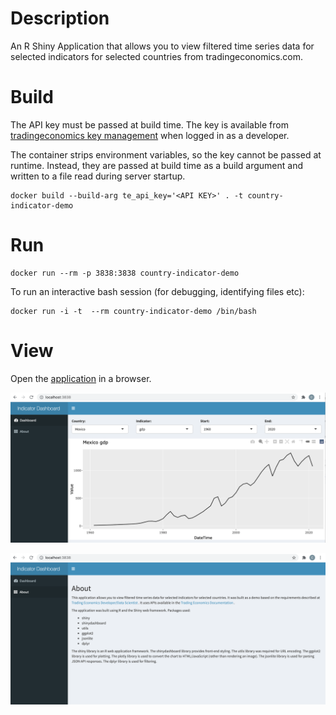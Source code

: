 # Description

An R Shiny Application that allows you to view filtered time series data for selected indicators for selected countries 
from tradingeconomics.com.

# Build

The API key must be passed at build time.  The key is available from [tradingeconomics key management](https://developer.tradingeconomics.com/Home/KeyManagement) when logged in as a developer.

The container strips environment variables, so the key cannot be passed at runtime.  Instead, they are passed at build time as a build argument and written to a file read during server startup.  

```
docker build --build-arg te_api_key='<API KEY>' . -t country-indicator-demo
```

# Run 

```
docker run --rm -p 3838:3838 country-indicator-demo
```

To run an interactive bash session (for debugging, identifying files etc):
```
docker run -i -t  --rm country-indicator-demo /bin/bash
```

# View

Open the [application](http://localhost:3838/) in a browser.

![web app 1](./indicator_webapp1.png)

![web app 2](./indicator_webapp2.png)

